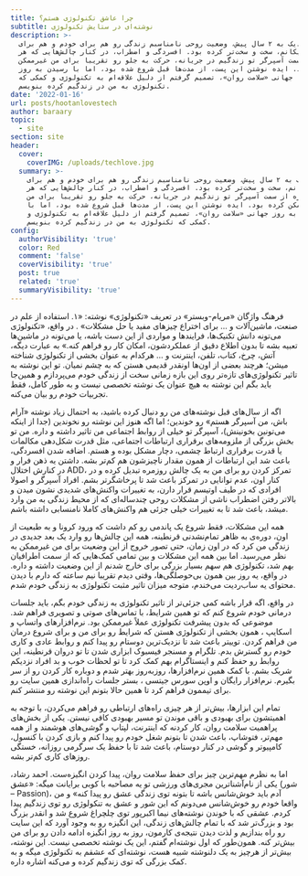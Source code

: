 ```yaml
---
title: چرا عاشق تکنولوژی هستم؟
subtitle: نوشته‌ای در ستایش تکنولوژی
description: >-
  چیزی نزدیک به ۲ سال پیش، وضعیت روحی نامناسبم زندگی رو هم برای خودم و هم برای
  نزدیکانم، سخت و سخت‌تر کرده بود. افسردگی و اضطراب، در کنار چالش‌هایی که هر
  روزه از سمت آسپرگر تو زندگیم در جریانه، حرکت به جلو رو تقریبا برای من غیرممکن
  کرده بود. ایده نوشتن این پست، از مدت‌ها قبل شروع شده بود، اما با رسیدن به روز
  جهانی «سلامت روان»، تصمیم گرفتم از دلیل علاقه‌ام به تکنولوژی و کمکی که
  تکنولوژی به من در زندگیم کرده بنویسم.
date: '2022-01-16'
url: posts/hootanlovestech
author: baraary
topic:
  - site
section: site
header:
  cover:
    coverIMG: /uploads/techlove.jpg
  summary: >-
    چیزی نزدیک به ۲ سال پیش، وضعیت روحی نامناسبم زندگی رو هم برای خودم و هم برای
    نزدیکانم، سخت و سخت‌تر کرده بود. افسردگی و اضطراب، در کنار چالش‌هایی که هر
    روزه از سمت آسپرگر تو زندگیم در جریانه، حرکت به جلو رو تقریبا برای من
    غیرممکن کرده بود. ایده نوشتن این پست، از مدت‌ها قبل شروع شده بود، اما با
    رسیدن به روز جهانی «سلامت روان»، تصمیم گرفتم از دلیل علاقه‌ام به تکنولوژی و
    کمکی که تکنولوژی به من در زندگیم کرده بنویسم.
config:
  authorVisibility: 'true'
  color: Red
  comment: 'false'
  coverVisibility: 'true'
  post: true
  related: 'true'
  summaryVisibility: 'true'
---
```

فرهنگ واژگان «مریام-وبستر» در تعریف «تکنولوژی» نوشته: «۱. استفاده از علم در صنعت، ماشین‌آلات و ... برای اختراع چیزهای مفید یا حل مشکلات» . در واقع، «تکنولوژی می‌تونه دانش تکنیک‌ها، فرایندها و مواردی از این دست باشه، یا می‌تونه در ماشین‌ها تعبیه بشه تا بدون اطلاع دقیق از عملکردشون، امکان کار رو فراهم کنه.»  به عبارت دیگه، آتش، چرخ، کتاب، تلفن، اینترنت و ... هرکدام به عنوان بخشی از تکنولوژی شناخته میشن؛ هرچند بعضی از اون‌ها اونقدر قدیمی هستن که به چشم نمیان. تو این نوشته به تاثیر تکنولوژی‌های تازه‌تر روی این بازه زمانی سخت از زندگی خودم می‌پردازم و همین‌جا باید بگم این نوشته به هیچ عنوان یک نوشته تخصصی نیست و به طور کامل، فقط تجربیات خودم رو بیان می‌کنه.

اگه از سال‌های قبل نوشته‌های من رو دنبال کرده باشید، به احتمال زیاد نوشته «آرام باش، من آسپرگر هستم»  رو خوندین؛ اما اگه هنوز این نوشته رو نخوندین (جدا از اینکه می‌تونین بخونینش)، آسپرگر تو خیلی از روابط اجتماعی من تاثیر داشته و داره. من تو بخش بزرگی از ملزومه‌های برقراری ارتباطات اجتماعی، مثل قدرت شکل‌دهی مکالمات یا قدرت برقراری ارتباط چشمی، دچار مشکل بوده و هستم. اضافه شدن افسردگی، باعث شد این ارتباطات از همون مقدار ناچیزشون هم کم‌تر بشه. داشتن یه ذهن فرار و در کنارش اختلال ADD، تمرکز کردن رو برای من به یک چالش روزمره تبدیل کرده و در کنار اون، عدم توانایی در تمرکز باعث شد تا پرخاشگرتر بشم. افراد آسپرگر و اصولا افرادی که در طیف اوتیسم قرار دارن، به تغییرات واکنش‌های شدیدی نشون میدن و بالاتر رفتن اضطراب ناشی از مشکلات روحی چندساله‌ای که از محیط زندگی به من وارد میشد، باعث شد تا به تغییرات خیلی جزئی هم واکنش‌های کاملا نامنسابی داشته باشم.

همه این مشکلات، فقط شروع یک پاندمی رو کم داشت که ورود کرونا و به طبعیت از اون، دوره‌ی به ظاهر تمام‌نشدنی قرنطینه، همه این چالش‌ها رو وارد یک بعد جدیدی در زندگی من کرد که در اون زمان، حتی تصور خروج از این وضعیت برای من غیرممکن به نظر می‌رسید. اما بین همه این مشکلات و بین تمامی کمک‌هایی که از سمت اطرافیان بهم شد، تکنولوژی هم سهم بسیار بزرگی برای خارج شدنم از این وضعیت داشته و داره. در واقع، یه روز بین همون بی‌حوصلگی‌ها، وقتی دیدم تقریبا نیم ساعته که دارم با دیدن محتوای یه ساب‌ردیت می‌خندم، متوجه میزان تاثیر مثبت تکنولوژی به زندگی خودم شدم.

در واقع، اگه قرار باشه کمی جزئی‌تر از تاثیر تکنولوژی به زندگی خودم بگم، باید جلسات درمانی خودم شروع کنم که تو همین شرایط، با تماس‌های صوتی و تصویری فراهم شد. موضوعی که بدون پیشرفت تکنولوژی عملاً غیرممکن بود. نرم‌افزارهای واتساپ  و اسکایپ ، همون بخشی از تکنولوژی هستن که شرایط رو برای من و برای شروع درمان من فراهم کردن. توییتر  باعث شد تا نزدیک‌ترین دوستام رو پیدا کنم و روابط عادی و کاری خودم رو گسترش بدم. تلگرام  و مسنجر فیسبوک  ابزاری شدن تا تو دروان قرنطینه، این روابط رو حفظ کنم و اینستاگرام  بهم کمک کرد تا تو لحظات خوب و بد افراد نزدیکم شریک بشم. با کمک همین نرم‌افزارها، روزبه‌روز بهتر شدم و دوباره کار کردن رو از سر بگیرم. نرم‌افزار رایگان و اوپن سورس جیتسی ، بستر جلسات راه‌اندازی همین سایت رو برای تیممون فراهم کرد تا همین حالا بتونم این نوشته رو منتشر کنم.

تمام این ابزارها، بیش‌تر از هر چیزی راه‌های ارتباطی رو فراهم می‌کردن، با توجه به اهمیتشون برای بهبودی و باقی موندن تو مسیر بهبودی کافی نیستن. یکی از بخش‌های پراهمیت سلامت روان، کار کردنه که اینترنت، لپتاپ و گوشی‌های هوشمند و از همه مهم‌تر، فتوشاپ، باعث شدن تا بتونم شغل خودم رو پیدا کنم و بازی کردن با کنسول، کامپیوتر و گوشی در کنار دوستام، باعث شد تا با حفظ یک سرگرمی روزانه، خستگی روزهای کاری کم‌تر بشه.

اما به نظرم مهم‌ترین چیز برای حفظ سلامت روان، پیدا کردن انگیزه‌ست. احمد رشاد، یکی از نام‌آشنا‌ترین مجری‌های ورزشی تو یه مصاحبه با کوبی برایانت میگه: «عشق (شور – Passion)، آدم باید خوش‌شانس باشه تا بتونه توی زندگی عشق رو پیدا کنه»  و من واقعا خودم رو خوش‌شانس می‌دونم که این شور و عشق به تنکولوژی رو توی زندگیم پیدا کردم. عشقی که با خوندن نوشته‌های نیما اکبرپور  توی چلچراغ شروع شد و انقدر بزرگ بود و بزرگ‌تر شد که با تمام چالش‌های زندگی، این انگیزه رو به وجود آورد که این سایت رو راه بندازیم و لذت دیدن نتیجه‌ی کارمون، روز به روز انگیزه ادامه دادن رو برای من بیش‌تر کنه. همون‌طور که اول نوشته‌ام گفتم، این یک نوشته تخصصی نیست. این نوشته، بیش‌تر از هرچیز به یک دلنوشته شبیه هست، نوشته‌ای که عشقم به تکنولوژی میگه و به کمک بزرگی که توی زندگیم کرده و می‌کنه اشاره داره.
